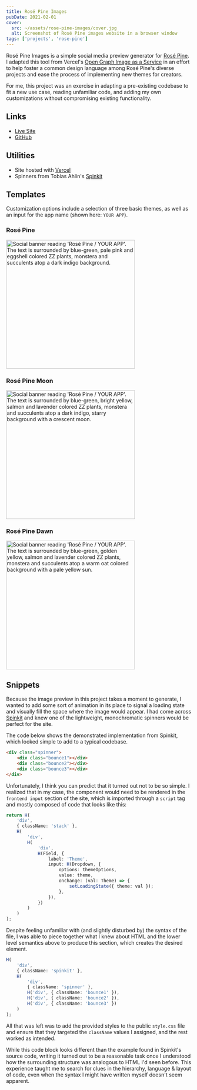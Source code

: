 ```yaml
---
title: Rosé Pine Images
pubDate: 2021-02-01
cover:
  src: ~/assets/rose-pine-images/cover.jpg
  alt: Screenshot of Rosé Pine images website in a browser window
tags: ['projects', 'rose-pine']
---
```


Rosé Pine Images is a simple social media preview generator for [Rosé Pine](https://rosepinetheme.com). I adapted this tool from Vercel's [Open Graph Image as a Service](https://github.com/vercel/og-image) in an effort to help foster a common design language among Rosé Pine's diverse projects and ease the process of implementing new themes for creators.

For me, this project was an exercise in adapting a pre-existing codebase to fit a new use case, reading unfamiliar code, and adding my own customizations without compromising existing functionality.

## Links

- [Live Site](https://rose-pine-images.vercel.app)
- [GitHub](https://github.com/fvrests/rose-pine-images)

## Utilities

- Site hosted with [Vercel](https://vercel.com/)
- Spinners from Tobias Ahlin's [Spinkit](https://tobiasahlin.com/spinkit/)

## Templates

Customization options include a selection of three basic themes, as well as an input for the app name (shown here: `YOUR APP`).

### Rosé Pine

<img src="/rose-pine-images/rpi-preview-base.jpg" alt="Social banner reading 'Rosé Pine / YOUR APP'. The text is surrounded by blue-green, pale pink and eggshell colored ZZ plants, monstera and succulents atop a dark indigo background." width="350"/>

### Rosé Pine Moon

<img src="/rose-pine-images/rpi-preview-moon.jpg"  alt="Social banner reading 'Rosé Pine / YOUR APP'. The text is surrounded by blue-green, bright yellow, salmon and lavender colored ZZ plants, monstera and succulents atop a dark indigo, starry background with a crescent moon." width="350"/>

### Rosé Pine Dawn

<img src="/rose-pine-images/rpi-preview-dawn.jpg"  alt="Social banner reading 'Rosé Pine / YOUR APP'. The text is surrounded by blue-green, golden yellow, salmon and lavender colored ZZ plants, monstera and succulents atop a warm oat colored background with a pale yellow sun." width="350"/>

## Snippets

Because the image preview in this project takes a moment to generate, I wanted to add some sort of animation in its place to signal a loading state and visually fill the space where the image would appear. I had come across [Spinkit](https://tobiasahlin.com/spinkit/) and knew one of the lightweight, monochromatic spinners would be perfect for the site.

The code below shows the demonstrated implementation from Spinkit, which looked simple to add to a typical codebase.

```html
<div class="spinner">
	<div class="bounce1"></div>
	<div class="bounce2"></div>
	<div class="bounce3"></div>
</div>
```

Unfortunately, I think you can predict that it turned out not to be so simple. I realized that in my case, the component would need to be rendered in the `frontend input` section of the site, which is imported through a `script` tag and mostly composed of code that looks like this:

```ts
return H(
	'div',
	{ className: 'stack' },
	H(
		'div',
		H(
			'div',
			H(Field, {
				label: 'Theme',
				input: H(Dropdown, {
					options: themeOptions,
					value: theme,
					onchange: (val: Theme) => {
						setLoadingState({ theme: val });
					},
				}),
			})
		)
	)
);
```

Despite feeling unfamiliar with (and slightly disturbed by) the syntax of the file, I was able to piece together what I knew about HTML and the lower level semantics above to produce this section, which creates the desired element.

```ts
H(
	'div',
	{ className: 'spinkit' },
	H(
		'div',
		{ className: 'spinner' },
		H('div', { className: 'bounce1' }),
		H('div', { className: 'bounce2' }),
		H('div', { className: 'bounce3' })
	)
);
```

All that was left was to add the provided styles to the public `style.css` file and ensure that they targeted the `className` values I assigned, and the rest worked as intended.

While this code block looks different than the example found in Spinkit's source code, writing it turned out to be a reasonable task once I understood how the surrounding structure was analogous to HTML I'd seen before. This experience taught me to search for clues in the hierarchy, language & layout of code, even when the syntax I might have written myself doesn't seem apparent.
